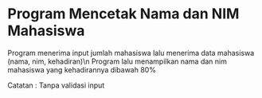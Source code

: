 # Program Mencetak Nama dan NIM Mahasiswa
Program menerima input jumlah mahasiswa lalu menerima data mahasiswa (nama, nim, kehadiran)\n
Program lalu menampilkan nama dan nim mahasiswa yang kehadirannya dibawah 80%

Catatan : Tanpa validasi input

